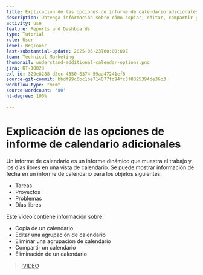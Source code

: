 ```yaml
---
title: Explicación de las opciones de informe de calendario adicionales
description: Obtenga información sobre cómo copiar, editar, compartir y eliminar un calendario.
activity: use
feature: Reports and Dashboards
type: Tutorial
role: User
level: Beginner
last-substantial-update: 2025-06-23T00:00:00Z
team: Technical Marketing
thumbnail: understand-additional-calendar-options.png
jira: KT-10023
exl-id: 329e8288-d2ec-4350-8374-59aa47241ef8
source-git-commit: bbdf99c6bc1be714077fd94fc3f8325394de36b3
workflow-type: tm+mt
source-wordcount: '80'
ht-degree: 100%

---
```


# Explicación de las opciones de informe de calendario adicionales

Un informe de calendario es un informe dinámico que muestra el trabajo y los días libres en una vista de calendario. Se puede mostrar información de fecha en un informe de calendario para los objetos siguientes:

* Tareas
* Proyectos
* Problemas
* Días libres

Este vídeo contiene información sobre:

* Copia de un calendario
* Editar una agrupación de calendario
* Eliminar una agrupación de calendario
* Compartir un calendario
* Eliminación de un calendario

>[!VIDEO](https://video.tv.adobe.com/v/3445059/?quality=12&learn=on&enablevpops=1&captions=spa)
